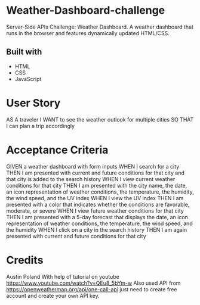 # Weather-Dashboard-challenge
Server-Side APIs Challenge: Weather Dashboard. A weather dashboard that runs in the browser and features dynamically updated HTML/CSS.

## Built with
* HTML
* CSS
* JavaScript

# User Story
AS A traveler I WANT to see the weather outlook for multiple cities SO THAT I can plan a trip accordingly

# Acceptance Criteria
GIVEN a weather dashboard with form inputs WHEN I search for a city THEN I am presented with current and future conditions for that city and that city is added to the search history WHEN I view current weather conditions for that city THEN I am presented with the city name, the date, an icon representation of weather conditions, the temperature, the humidity, the wind speed, and the UV index WHEN I view the UV index THEN I am presented with a color that indicates whether the conditions are favorable, moderate, or severe WHEN I view future weather conditions for that city THEN I am presented with a 5-day forecast that displays the date, an icon representation of weather conditions, the temperature, the wind speed, and the humidity WHEN I click on a city in the search history THEN I am again presented with current and future conditions for that city

# Credits
Austin Poland
With help of tutorial on youtube https://www.youtube.com/watch?v=QEu8_5bYm-w
Also used API from https://openweathermap.org/api/one-call-api just need to create free account and create your own API key.